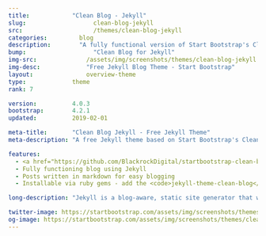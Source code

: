 ```yaml
---
title:            "Clean Blog - Jekyll"
slug:			        clean-blog-jekyll
src:			        /themes/clean-blog-jekyll
categories:		    blog
description:	    "A fully functional version of Start Bootstrap's Clean Blog theme adapted for Jekyll - a static site generator"
bump:			        "Clean Blog for Jekyll"
img-src:		      /assets/img/screenshots/themes/clean-blog-jekyll.png
img-desc:		      "Free Jekyll Blog Theme - Start Bootstrap"
layout:			      overview-theme
type:             theme
rank: 7

version:          4.0.3
bootstrap:        4.2.1
updated:          2019-02-01

meta-title:       "Clean Blog Jekyll - Free Jekyll Theme"
meta-description: "A free Jekyll theme based on Start Bootstrap's Clean Blog theme perfect for personal blogs."

features:
  - <a href="https://github.com/BlackrockDigital/startbootstrap-clean-blog-jekyll/blob/master/README.md">Detailed documentation with installation instructions</a>
  - Fully functioning blog using Jekyll
  - Posts written in markdown for easy blogging
  - Installable via ruby gems - add the <code>jekyll-theme-clean-blog</code> gem to your Gemfile and run <code>bundle install</code>

long-description: "Jekyll is a blog-aware, static site generator that works with GitHub Pages. Clean Blog was adapted for Jekyll by the Start Bootstrap team, and you can use the theme for a complete functioning blog."

twitter-image: https://startbootstrap.com/assets/img/screenshots/themes/twitter/clean-blog-jekyll.png
og-image: https://startbootstrap.com/assets/img/screenshots/themes/clean-blog-jekyll.png
---
```

